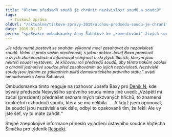 ```yaml
---
title: "Úlohou předsedů soudů je chránit nezávislost soudů a soudců"
tags:
  - Tisková zpráva
oldUrl: "/aktualne/tiskove-zpravy-2019/ulohou-predsedu-soudu-je-chranit-nezavislost-soudu-a-soudcu"
date: 2019-01-17
perex: "<p>Reakce ombudsmanky Anny Šabatové ke „komentování“ živých soudních kauz.</p>"
---
```


<!-- imported from the old website -->

<p><span style="font-size: 12.8px;">„</span><i style="font-size: 12.8px;">Je vždy nutné postavit se snahám výkonné moci zasahovat do nezávislosti soudů. Velmi si proto vážím otevřenosti, s jakou doktor Josef Baxa promluvil o svých zkušenostech a informoval veřejnost o skrytých tlacích, kterým jsou někteří soudci vystaveni. Je klíčovou rolí předsedů soudů, aby těmto tlakům odolali a chránili jednotlivé soudce před zasahováním do jejich nezávislosti. Nezávislé soudy jsou jedním ze základních pilířů demokratického právního státu,</i><span style="font-size: 12.8px;">“ uvádí ombudsmanka Anna Šabatová.</span></p> <p>Ombudsmanka tímto reaguje na rozhovor Josefa Baxy pro <a href="https://denikn.cz/54570/soudcova-vypoved-o-zemanove-utoku-na-justici-daval-mi-jasne-najevo-jak-mame-rozhodnout-rika-baxa/?ref=tit1" target="_blank">Deník N</a>, kde bývalý předseda Nejvyššího správního soudu mimo jiné uvedl: „Vzápětí mi začal (prezident) přednášet seznam mých takzvaných hříchů, to znamená konkrétní rozhodnutí soudu, která se mu nelíbila. … A když jsem oponoval, že soudci jsou nezávislí a tak dále, odbyl to opakovaně tím, že řekl: Ale vy jste šéf, vy to máte zařídit.“ </p><p>Stejně znepokojivé informace přineslo vyjádření ústavního soudce Vojtěcha Šimíčka pro týdeník <a href="https://www.respekt.cz/politika/mynar-se-pokusil-ovlivnit-vysoce-postavene-soudce" target="_blank">Respekt</a>.</p>
